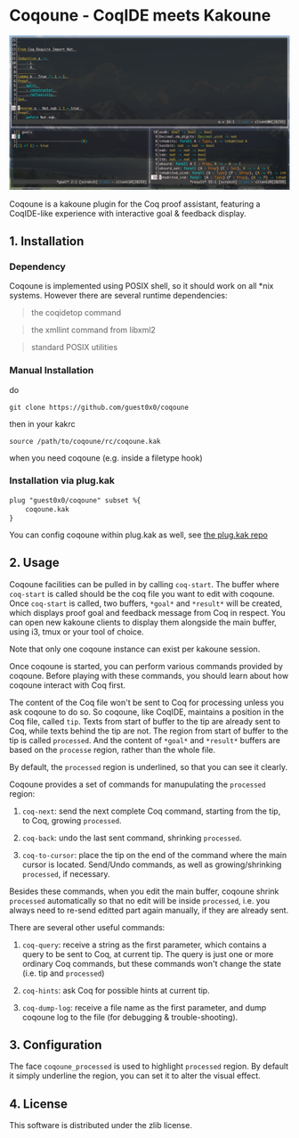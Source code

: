 
# Coqoune - CoqIDE meets Kakoune

![](./screenshot.png)

Coqoune is a kakoune plugin for the Coq proof assistant,
featuring a CoqIDE-like experience with interactive goal & feedback display.

## 1. Installation

### Dependency
Coqoune is implemented using POSIX shell,
so it should work on all *nix systems.
However there are several runtime dependencies:

> the coqidetop command
 
> the xmllint command from libxml2
 
> standard POSIX utilities 

### Manual Installation
do
```
git clone https://github.com/guest0x0/coqoune
```
then in your kakrc
```
source /path/to/coqoune/rc/coqoune.kak
```
when you need coqoune (e.g. inside a filetype hook)

### Installation via plug.kak
```
plug "guest0x0/coqoune" subset %{
    coqoune.kak
}
```
You can config coqoune within plug.kak as well, see [the plug.kak repo](https://gitlab.com/andreyorst/plug.kak)


## 2. Usage
Coqoune facilities can be pulled in by calling `coq-start`.
The buffer where `coq-start` is called should be the coq file you want to edit with coqoune.
Once `coq-start` is called, two buffers,
`*goal*` and `*result*` will be created,
which displays proof goal and feedback message from Coq in respect.
You can open new kakoune clients to display them alongside the main buffer,
using i3, tmux or your tool of choice.

Note that only one coqoune instance can exist per kakoune session.

Once coqoune is started,
you can perform various commands provided by coqoune.
Before playing with these commands,
you should learn about how coqoune interact with Coq first.

The content of the Coq file won't be sent to Coq for processing
unless you ask coqoune to do so.
So coqoune, like CoqIDE, maintains a position in the Coq file, called `tip`.
Texts from start of buffer to the tip are already sent to Coq,
while texts behind the tip are not.
The region from start of buffer to the tip is called `processed`.
And the content of `*goal*` and `*result*` buffers are based on the `processe` region,
rather than the whole file.

By default, the `processed` region is underlined,
so that you can see it clearly.

Coqoune provides a set of commands for manupulating the `processed` region:

1.  `coq-next`: send the next complete Coq command,
starting from the tip, to Coq, growing `processed`.

2.  `coq-back`: undo the last sent command, shrinking `processed`.

3.  `coq-to-cursor`: place the tip on the end of the command where the main cursor is located.
Send/Undo commands, as well as growing/shrinking `processed`, if necessary.

Besides these commands, when you edit the main buffer,
coqoune shrink `processed` automatically so that no edit
will be inside `processed`,
i.e. you always need to re-send editted part again manually,
if they are already sent.

There are several other useful commands:

1.  `coq-query`: receive a string as the first parameter,
which contains a query to be sent to Coq, at current tip.
The query is just one or more ordinary Coq commands,
but these commands won't change the state (i.e. tip and `processed`)

2.  `coq-hints`: ask Coq for possible hints at current tip.

3.  `coq-dump-log`: receive a file name as the first parameter,
and dump coqoune log to the file (for debugging & trouble-shooting).


## 3. Configuration
The face `coqoune_processed` is used to highlight `processed` region.
By default it simply underline the region,
you can set it to alter the visual effect.


## 4. License
This software is distributed under the zlib license.

